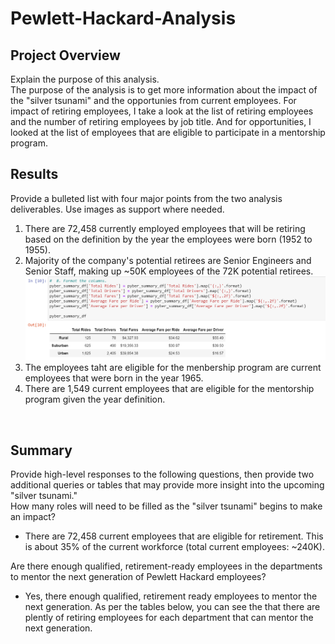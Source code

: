 # Pewlett-Hackard-Analysis

## Project Overview
Explain the purpose of this analysis.<br>
The purpose of the analysis is to get more information about the impact of the "silver tsunami" and the opportunies from current employees. For impact of retiring employees, I take a look at the list of retiring employees and the number of retiring employees by job title. And for opportunities, I looked at the list of employees that are eligible to participate in a mentorship program. <br>

## Results
Provide a bulleted list with four major points from the two analysis deliverables. Use images as support where needed. <br>

1. There are 72,458 currently employed employees that will be retiring based on the definition by the year the employees were born (1952 to 1955). <br>
2. Majority of the company's potential retirees are Senior Engineers and Senior Staff, making up ~50K employees of the 72K potential retirees. <br>
![Count of Retiring Employees by Title](https://github.com/jinnabelle/PyBer_Analysis/blob/main/Summary%20Table.png)
4. The employees taht are eligible for the menbership program are current employees that were born in the year 1965. <br>
5. There are 1,549 current employees that are eligible for the mentorship program given the year definition. 
<br>

## Summary
Provide high-level responses to the following questions, then provide two additional queries or tables that may provide more insight into the upcoming "silver tsunami."<br>
How many roles will need to be filled as the "silver tsunami" begins to make an impact? <br>
- There are 72,458 current employees that are eligible for retirement. This is about 35% of the current workforce (total current employees: ~240K). <br>

Are there enough qualified, retirement-ready employees in the departments to mentor the next generation of Pewlett Hackard employees? <br>
- Yes, there enough qualified, retirement ready employees to mentor the next generation. As per the tables below, you can see the that there are plently of retiring employees for each department that can mentor the next generation. 

